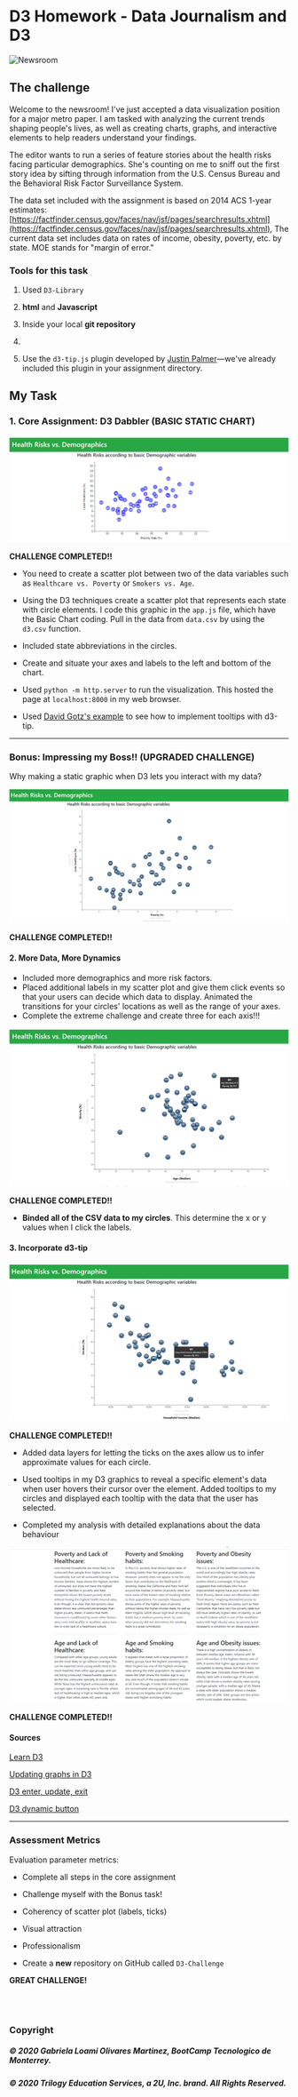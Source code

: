  # D3 Homework - Data Journalism and D3

![Newsroom](https://media.giphy.com/media/v2xIous7mnEYg/giphy.gif)

## The challenge

Welcome to the newsroom! I've just accepted a data visualization position for a major metro paper. I am tasked with analyzing the current trends shaping people's lives, as well as creating charts, graphs, and interactive elements to help readers understand your findings.

The editor wants to run a series of feature stories about the health risks facing particular demographics. She's counting on me to sniff out the first story idea by sifting through information from the U.S. Census Bureau and the Behavioral Risk Factor Surveillance System.

The data set included with the assignment is based on 2014 ACS 1-year estimates: [https://factfinder.census.gov/faces/nav/jsf/pages/searchresults.xhtml](https://factfinder.census.gov/faces/nav/jsf/pages/searchresults.xhtml), The current data set includes data on rates of income, obesity, poverty, etc. by state. MOE stands for "margin of error."

### Tools for this task

1. Used  `D3-Library`

2. **html** and **Javascript** 

3. Inside your local **git repository**

4. 

5. Use the `d3-tip.js` plugin developed by [Justin Palmer](https://github.com/Caged)—we've already included this plugin in your assignment directory.

## My Task

### 1. Core Assignment: D3 Dabbler (BASIC STATIC CHART)

![4-scatter](output/1BasicChart2Variables.png)

**CHALLENGE COMPLETED!!**

* You need to create a scatter plot between two of the data variables such as `Healthcare vs. Poverty` or `Smokers vs. Age`.

* Using the D3 techniques create a scatter plot that represents each state with circle elements. I code this graphic in the `app.js` file, which have the Basic Chart coding. Pull in the data from `data.csv` by using the `d3.csv` function. 

* Included state abbreviations in the circles.

* Create and situate your axes and labels to the left and bottom of the chart.

* Used `python -m http.server` to run the visualization. This hosted the page at `localhost:8000` in my web browser.

* Used [David Gotz's example](https://bl.ocks.org/davegotz/bd54b56723c154d25eedde6504d30ad7) to see how to implement tooltips with d3-tip.



- - -

### Bonus: Impressing my  Boss!! (UPGRADED CHALLENGE)

Why making a static graphic when D3 lets you interact with my data?

![7-animated-scatter](output/B1InitialBonusDynamicChartD3.png)

**CHALLENGE COMPLETED!!**

#### 2. More Data, More Dynamics

* Included more demographics and more risk factors.
* Placed additional labels in my scatter plot and give them click events so that your users can decide which data to display. Animated the transitions for your circles' locations as well as the range of your axes. 
* Complete the extreme challenge and create three for each axis!!!

![7-animated-scatter2](output/B2AnimatedTransitionsWithClickEvents.png)

**CHALLENGE COMPLETED!!**

* **Binded all of the CSV data to my circles**. This determine the x or y values when I click the labels.

#### 3. Incorporate d3-tip

![7-animated-scatter2](output/B3AnimatedTransWithCircleLables.png)

**CHALLENGE COMPLETED!!**

* Added data layers for letting the ticks on the axes allow us to infer approximate values for each circle.

* Used tooltips in my D3 graphics to reveal a specific element's data when user hovers their cursor over the element. Added tooltips to my circles and displayed each tooltip with the data that the user has selected.

* Completed my analysis with detailed explanations about the data behaviour 

![8-tooltip](output/B4CommentsForEachChartDisplay.png)

**CHALLENGE COMPLETED!!**

#### Sources
[Learn D3](https://scrimba.com/learn/d3js)

[Updating graphs in D3](https://stackoverflow.com/questions/36388122/how-to-update-a-graph-in-d3-js-when-pressing-a-button)

[D3 enter, update, exit](https://observablehq.com/@maliky/d3js-enter-update-and-exit)

[D3 dynamic button](http://www.d3noob.org/2013/02/update-d3js-data-dynamically-button.html)



- - -

### Assessment Metrics

Evaluation parameter metrics:

* Complete all steps in the core assignment

* Challenge myself with the Bonus task!

* Coherency of scatter plot (labels, ticks)

* Visual attraction

* Professionalism

* Create a **new** repository on GitHub called `D3-Challenge` 


**GREAT CHALLENGE!**

<br>
<br>

### Copyright

##### © 2020 Gabriela Loami Olivares Martinez, BootCamp Tecnologico de Monterrey.
##### © 2020 Trilogy Education Services, a 2U, Inc. brand. All Rights Reserved. 
